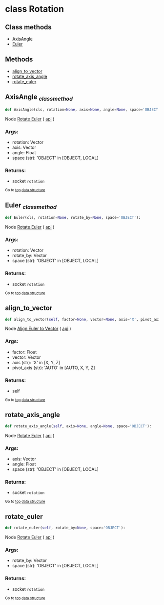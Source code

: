 # class Rotation


## Class methods

- [AxisAngle](#AxisAngle-classmethod)
- [Euler](#Euler-classmethod)


## Methods

- [align_to_vector](#align_to_vector)
- [rotate_axis_angle](#rotate_axis_angle)
- [rotate_euler](#rotate_euler)

## AxisAngle <sub>*classmethod*</sub>

```python
def AxisAngle(cls, rotation=None, axis=None, angle=None, space='OBJECT'):

```
Node [Rotate Euler](https://docs.blender.org/manual/en/latest/modeling/geometry_nodes/utilities/rotate_euler.html) ( [api](https://docs.blender.org/api/current/bpy.types.FunctionNodeRotateEuler.html) )

### Args:
- rotation: Vector
- axis: Vector
- angle: Float
- space (str): 'OBJECT' in [OBJECT, LOCAL]

### Returns:
- socket `rotation`

<sub>Go to [top](#class-Rotation) [data structure](../structure.md)</sub>

## Euler <sub>*classmethod*</sub>

```python
def Euler(cls, rotation=None, rotate_by=None, space='OBJECT'):

```
Node [Rotate Euler](https://docs.blender.org/manual/en/latest/modeling/geometry_nodes/utilities/rotate_euler.html) ( [api](https://docs.blender.org/api/current/bpy.types.FunctionNodeRotateEuler.html) )

### Args:
- rotation: Vector
- rotate_by: Vector
- space (str): 'OBJECT' in [OBJECT, LOCAL]

### Returns:
- socket `rotation`

<sub>Go to [top](#class-Rotation) [data structure](../structure.md)</sub>

## align_to_vector

```python
def align_to_vector(self, factor=None, vector=None, axis='X', pivot_axis='AUTO'):

```
Node [Align Euler to Vector](https://docs.blender.org/manual/en/latest/modeling/geometry_nodes/utilities/align_euler_to_vector.html) ( [api](https://docs.blender.org/api/current/bpy.types.FunctionNodeAlignEulerToVector.html) )

### Args:
- factor: Float
- vector: Vector
- axis (str): 'X' in [X, Y, Z]
- pivot_axis (str): 'AUTO' in [AUTO, X, Y, Z]

### Returns:
- self

<sub>Go to [top](#class-Rotation) [data structure](../structure.md)</sub>

## rotate_axis_angle

```python
def rotate_axis_angle(self, axis=None, angle=None, space='OBJECT'):

```
Node [Rotate Euler](https://docs.blender.org/manual/en/latest/modeling/geometry_nodes/utilities/rotate_euler.html) ( [api](https://docs.blender.org/api/current/bpy.types.FunctionNodeRotateEuler.html) )

### Args:
- axis: Vector
- angle: Float
- space (str): 'OBJECT' in [OBJECT, LOCAL]

### Returns:
- socket `rotation`

<sub>Go to [top](#class-Rotation) [data structure](../structure.md)</sub>

## rotate_euler

```python
def rotate_euler(self, rotate_by=None, space='OBJECT'):

```
Node [Rotate Euler](https://docs.blender.org/manual/en/latest/modeling/geometry_nodes/utilities/rotate_euler.html) ( [api](https://docs.blender.org/api/current/bpy.types.FunctionNodeRotateEuler.html) )

### Args:
- rotate_by: Vector
- space (str): 'OBJECT' in [OBJECT, LOCAL]

### Returns:
- socket `rotation`

<sub>Go to [top](#class-Rotation) [data structure](../structure.md)</sub>

